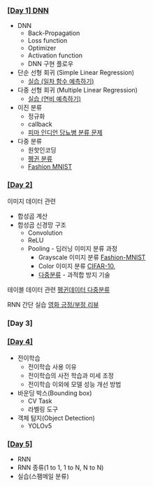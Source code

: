 ### [[Day 1] DNN](./Day1/Day1.md)
- DNN
  - Back-Propagation
  - Loss function
  - Optimizer
  - Activation function
  - DNN 구현 플로우
- 단순 선형 회귀 (Simple Linear Regression)
  - [실습 (일차 함수 예측하기)](./Day1/단순선형회귀.ipynb)
- 다중 선형 회귀 (Multiple Linear Regression)
  - [실습 (연비 예측하기)](./Day1/다중선형회귀.ipynb)
- 이진 분류
  - 정규화
  - callback
  - [피마 인디언 당뇨병 분류 문제](./Day1/Day1_classification.ipynb)
- 다중 분류
  - 원핫인코딩
  - [펭귄 분류](./Day1/Day1_classification.ipynb)
  - [Fashion MNIST](./Day1/Day1_Fashion_MNIST.ipynb)

### [[Day 2]](./Day2/Day2.md)
이미지 데이터 관련
  -  합성곱 계산
  -  합성곱 신경망 구조
     - Convolution
     - ReLU
     - Pooling
    -  딥러닝 이미지 분류 과정
       - Grayscale 이미지 분류 [Fashion-MNIST](./Day2/1_3_CNN_이미지_데이터의_다중분류.ipynb)
       - Color 이미지 분류 [CIFAR-10](./Day2/1_3_CNN_컬러이미지_분류.ipynb), 
       - [다중분류](./Day2/1_3_DNN_이미지_데이터의_다중_분류.ipynb)
    -  과적합 방지 기술

테이블 데이터 관련 [펭귄데이터 다중분류](./Day2/1_3_펭귄데이터_다중분류.ipynb)

RNN 간단 실습 [영화 긍정/부정 리뷰](./Day2/1_3_영화리뷰ML2_ipynb의_사본.ipynb)

### [Day 3]

### [[Day 4]](./Day4/Day4.ipynb)
- 전이학습
  - 전이학습 사용 이유
  - 전이학습의 사전 학습과 미세 조정
  - 전이학습 이외에 모델 성능 개선 방법
- 바운딩 박스(Bounding box)
  - CV Task
  - 라벨링 도구
- 객체 탐지(Object Detection)
  - YOLOv5

### [[Day 5]](./Day5/Day5.md)
- RNN
- RNN 종류(1 to 1, 1 to N, N to N)
- 실습(스팸메일 분류)
